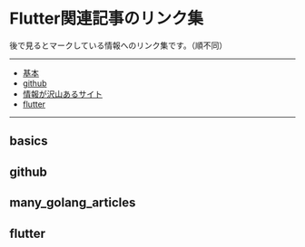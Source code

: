 # Flutter関連記事のリンク集

後で見るとマークしている情報へのリンク集です。（順不同）

---

- [基本](#basics)
- [github](#github)
- [情報が沢山あるサイト](#many_golang_articles)
- [flutter](#flutter)

---

## basics

## github

## many_golang_articles

## flutter
